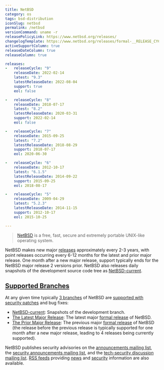 ```yaml
---
title: NetBSD
category: os
tags: bsd-distribution
iconSlug: netbsd
permalink: /netbsd
versionCommand: uname -r
releasePolicyLink: https://www.netbsd.org/releases/
changelogTemplate: https://www.netbsd.org/releases/formal-__RELEASE_CYCLE__/NetBSD-__LATEST__.html
activeSupportColumn: true
releaseDateColumn: true
releaseColumn: true

releases:
-   releaseCycle: "9"
    releaseDate: 2022-02-14
    latest: "9.3"
    latestReleaseDate: 2022-08-04
    support: true
    eol: false

-   releaseCycle: "8"
    releaseDate: 2018-07-17
    latest: "8.2"
    latestReleaseDate: 2020-03-31
    support: 2022-02-14
    eol: false

-   releaseCycle: "7"
    releaseDate: 2015-09-25
    latest: "7.2"
    latestReleaseDate: 2018-08-29
    support: 2018-07-17
    eol: 2020-06-30

-   releaseCycle: "6"
    releaseDate: 2012-10-17
    latest: "6.1.5"
    latestReleaseDate: 2014-09-22
    support: 2015-09-25
    eol: 2018-08-17

-   releaseCycle: "5"
    releaseDate: 2009-04-29
    latest: "5.2.3"
    latestReleaseDate: 2014-11-15
    support: 2012-10-17
    eol: 2015-10-25

---
```


> [NetBSD](https://www.netbsd.org/) is a free, fast, secure and extremely portable UNIX-like
> operating system.

NetBSD makes new major [releases](https://www.netbsd.org/releases/) approximately every 2-3 years,
with point releases occurring every 6-12 months for the latest and prior major release. One month
after a new major release, support typically ends for the NetBSD major release 2 versions prior.
NetBSD also releases daily snapshots of the development source code tree as
[NetBSD-current][current].

## [Supported Branches](https://releng.netbsd.org/ "NetBSD Release Engineering Status Site")

At any given time typically [3 branches](https://www.netbsd.org/releases/release-map.html#maintenance "NetBSD Maintenance Branches")
of NetBSD are [supported with security patches](https://www.netbsd.org/support/security/ "Security and NetBSD")
and bug fixes:

* [NetBSD-current][current]: Snapshots of the development branch.
* [The Latest Major Release](https://www.netbsd.org/releases/#formal "NetBSD Latest Formal Release"):
  The latest major [formal release][formal] of NetBSD.
* [The Prior Major Release](https://www.netbsd.org/releases/#supported "NetBSD Supported Releases"):
  The previous major [formal release][formal] of NetBSD (the release before the previous release is
  typically supported for one month after a new major release, leading to 4 releases being currently
  supported).

NetBSD publishes security advisories on the
[announcements mailing list](https://www.netbsd.org/mailinglists/#netbsd-announce "General NetBSD Announcements Mailing List"),
the [security announcements mailing list](https://www.netbsd.org/mailinglists/#security-announce "Announcements of NetBSD Security Advisories"),
and the [tech-security discussion mailing list](https://www.netbsd.org/mailinglists/#tech-security "NetBSD Security Discussion Mailing List").
[RSS feeds](https://netbsd.org/changes/rss.html "NetBSD RSS Feeds") providing
[news](https://www.netbsd.org/changes/rss-netbsd.xml "NetBSD News RSS Feed") and
[security](https://www.netbsd.org/support/security/rss-advisories.xml "NetBSD Security RSS Feed")
information are also available.

[formal]: https://www.netbsd.org/releases/formal.html "NetBSD Formal Releases"
[current]: https://www.netbsd.org/releases/current.html "NetBSD-current"
